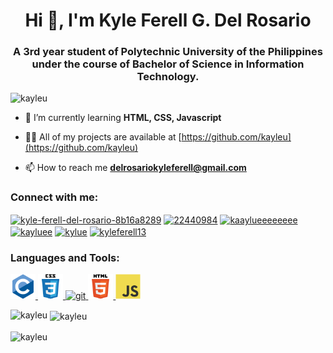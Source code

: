 <h1 align="center">Hi 👋, I'm Kyle Ferell G. Del Rosario</h1>
<h3 align="center">A 3rd year student of Polytechnic University of the Philippines under the course of Bachelor of Science in Information Technology.</h3>

<p align="left"> <img src="https://komarev.com/ghpvc/?username=kayleu&label=Profile%20views&color=0e75b6&style=flat" alt="kayleu" /> </p>

- 🌱 I’m currently learning **HTML, CSS, Javascript**

- 👨‍💻 All of my projects are available at [https://github.com/kayleu](https://github.com/kayleu)

- 📫 How to reach me **delrosariokyleferell@gmail.com**

<h3 align="left">Connect with me:</h3>
<p align="left">
<a href="https://linkedin.com/in/kyle-ferell-del-rosario-8b16a8289" target="blank"><img align="center" src="https://raw.githubusercontent.com/rahuldkjain/github-profile-readme-generator/master/src/images/icons/Social/linked-in-alt.svg" alt="kyle-ferell-del-rosario-8b16a8289" height="30" width="40" /></a>
<a href="https://stackoverflow.com/users/22440984" target="blank"><img align="center" src="https://raw.githubusercontent.com/rahuldkjain/github-profile-readme-generator/master/src/images/icons/Social/stack-overflow.svg" alt="22440984" height="30" width="40" /></a>
<a href="https://fb.com/kaaylueeeeeeee" target="blank"><img align="center" src="https://raw.githubusercontent.com/rahuldkjain/github-profile-readme-generator/master/src/images/icons/Social/facebook.svg" alt="kaaylueeeeeeee" height="30" width="40" /></a>
<a href="https://instagram.com/kayluee" target="blank"><img align="center" src="https://raw.githubusercontent.com/rahuldkjain/github-profile-readme-generator/master/src/images/icons/Social/instagram.svg" alt="kayluee" height="30" width="40" /></a>
<a href="https://www.codechef.com/users/kylue" target="blank"><img align="center" src="https://cdn.jsdelivr.net/npm/simple-icons@3.1.0/icons/codechef.svg" alt="kylue" height="30" width="40" /></a>
<a href="https://www.leetcode.com/kyleferell13" target="blank"><img align="center" src="https://raw.githubusercontent.com/rahuldkjain/github-profile-readme-generator/master/src/images/icons/Social/leet-code.svg" alt="kyleferell13" height="30" width="40" /></a>
</p>

<h3 align="left">Languages and Tools:</h3>
<p align="left"> <a href="https://www.cprogramming.com/" target="_blank" rel="noreferrer"> <img src="https://raw.githubusercontent.com/devicons/devicon/master/icons/c/c-original.svg" alt="c" width="40" height="40"/> </a> <a href="https://www.w3schools.com/css/" target="_blank" rel="noreferrer"> <img src="https://raw.githubusercontent.com/devicons/devicon/master/icons/css3/css3-original-wordmark.svg" alt="css3" width="40" height="40"/> </a> <a href="https://git-scm.com/" target="_blank" rel="noreferrer"> <img src="https://www.vectorlogo.zone/logos/git-scm/git-scm-icon.svg" alt="git" width="40" height="40"/> </a> <a href="https://www.w3.org/html/" target="_blank" rel="noreferrer"> <img src="https://raw.githubusercontent.com/devicons/devicon/master/icons/html5/html5-original-wordmark.svg" alt="html5" width="40" height="40"/> </a> <a href="https://developer.mozilla.org/en-US/docs/Web/JavaScript" target="_blank" rel="noreferrer"> <img src="https://raw.githubusercontent.com/devicons/devicon/master/icons/javascript/javascript-original.svg" alt="javascript" width="40" height="40"/> </a> </p>

<p><img align="left" src="https://github-readme-stats.vercel.app/api/top-langs?username=kayleu&show_icons=true&locale=en&layout=compact" alt="kayleu" /></p>

<p>&nbsp;<img align="center" src="https://github-readme-stats.vercel.app/api?username=kayleu&show_icons=true&locale=en" alt="kayleu" /></p>

<p><img align="center" src="https://github-readme-streak-stats.herokuapp.com/?user=kayleu&" alt="kayleu" /></p>
